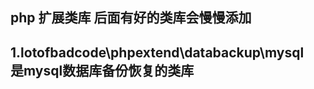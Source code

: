 
php 扩展类库 后面有好的类库会慢慢添加
-------------------------------------------
1.lotofbadcode\phpextend\databackup\mysql  
是mysql数据库备份恢复的类库
-------------------------------------------